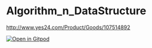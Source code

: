 # Algorithm_n_DataStructure

http://www.yes24.com/Product/Goods/107514892

[![Open in Gitpod](https://gitpod.io/button/open-in-gitpod.svg)](https://gitpod.io/#https://github.com/snwdaaa/Algorithm_n_DataStructure)
